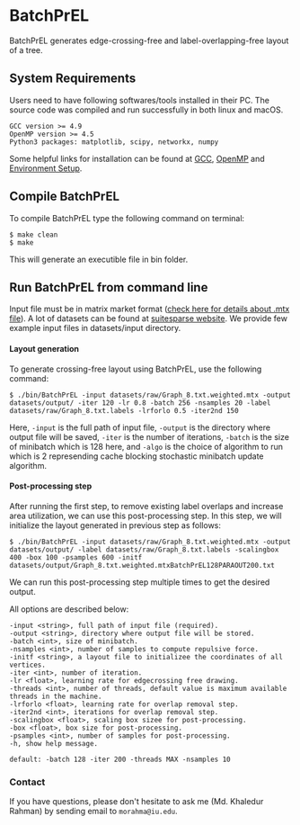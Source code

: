# BatchPrEL
BatchPrEL generates edge-crossing-free and label-overlapping-free layout of a tree.

## System Requirements

Users need to have following softwares/tools installed in their PC. The source code was compiled and run successfully in both linux and macOS.
```
GCC version >= 4.9
OpenMP version >= 4.5
Python3 packages: matplotlib, scipy, networkx, numpy
```
Some helpful links for installation can be found at [GCC](https://gcc.gnu.org/install/), [OpenMP](https://clang-omp.github.io) and [Environment Setup](http://heather.cs.ucdavis.edu/~matloff/158/ToolsInstructions.html#compile_openmp).

## Compile BatchPrEL
To compile BatchPrEL type the following command on terminal:
```
$ make clean
$ make
```
This will generate an executible file in bin folder.

## Run BatchPrEL from command line

Input file must be in matrix market format ([check here for details about .mtx file](https://math.nist.gov/MatrixMarket/formats.html)). A lot of datasets can be found at [suitesparse website](https://sparse.tamu.edu). We provide few example input files in datasets/input directory. 

#### Layout generation ####
To generate crossing-free layout using BatchPrEL, use the following command:
```
$ ./bin/BatchPrEL -input datasets/raw/Graph_8.txt.weighted.mtx -output datasets/output/ -iter 120 -lr 0.8 -batch 256 -nsamples 20 -label datasets/raw/Graph_8.txt.labels -lrforlo 0.5 -iter2nd 150
```
Here, `-input` is the full path of input file, `-output` is the directory where output file will be saved, `-iter` is the number of iterations, `-batch` is the size of minibatch which is 128 here, and `-algo` is the choice of algorithm to run which is 2 represending cache blocking stochastic minibatch update algorithm. 

#### Post-processing step ####
After running the first step, to remove existing label overlaps and increase area utilization, we can use this post-processing step. In this step, we will initialize the layout generated in previous step as follows:
```
$ ./bin/BatchPrEL -input datasets/raw/Graph_8.txt.weighted.mtx -output datasets/output/ -label datasets/raw/Graph_8.txt.labels -scalingbox 400 -box 100 -psamples 600 -initf datasets/output/Graph_8.txt.weighted.mtxBatchPrEL128PARAOUT200.txt
```
We can run this post-processing step multiple times to get the desired output.

All options are described below:
```
-input <string>, full path of input file (required).
-output <string>, directory where output file will be stored.
-batch <int>, size of minibatch.
-nsamples <int>, number of samples to compute repulsive force.
-initf <string>, a layout file to initializee the coordinates of all vertices.
-iter <int>, number of iteration.
-lr <float>, learning rate for edgecrossing free drawing.
-threads <int>, number of threads, default value is maximum available threads in the machine.
-lrforlo <float>, learning rate for overlap removal step.
-iter2nd <int>, iterations for overlap removal step.
-scalingbox <float>, scaling box sizee for post-processing.
-box <float>, box size for post-processing.
-psamples <int>, number of samples for post-processing.
-h, show help message.

default: -batch 128 -iter 200 -threads MAX -nsamples 10
```

### Contact 
If you have questions, please don't hesitate to ask me (Md. Khaledur Rahman) by sending email to `morahma@iu.edu`.
